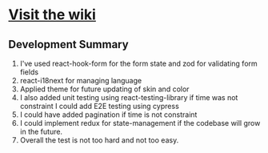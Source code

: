 # [Visit the wiki](https://github.com/Carepatron/Carepatron-Test-Full/wiki)

## Development Summary
1. I've used react-hook-form for the form state and zod for validating form fields
2. react-i18next for managing language
3. Applied theme for future updating of skin and color
4. I also added unit testing using react-testing-library if time was not constraint I could add E2E testing using cypress
5. I could have added pagination if time is not constraint
6. I could implement redux for state-management if the codebase will grow in the future.
7. Overall the test is not too hard and not too easy.
